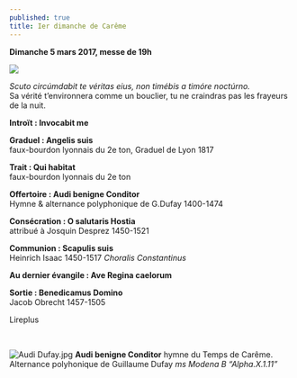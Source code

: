 ```yaml
---
published: true
title: Ier dimanche de Carême
---
```

**Dimanche 5 mars 2017, messe de 19h**  

![]({{site.baseurl}}/images/Tentation.jpg)

*Scuto circúmdabit te véritas eius, non timébis a timóre noctúrno.*  
Sa vérité t’environnera comme un bouclier, tu ne craindras pas les frayeurs de la nuit. 

**Introït : Invocabit me**  

**Graduel : Angelis suis**  
faux-bourdon lyonnais du 2e ton, Graduel de Lyon 1817

**Trait : Qui habitat**  
faux-bourdon lyonnais du 2e ton

**Offertoire : Audi benigne Conditor**  
Hymne & alternance polyphonique de G.Dufay 1400-1474

**Consécration : O salutaris Hostia**  
attribué à Josquin Desprez 1450-1521  

**Communion : Scapulis suis**  
Heinrich Isaac 1450-1517 *Choralis Constantinus*

**Au dernier évangile : Ave Regina caelorum**

**Sortie : Benedicamus Domino**  
Jacob Obrecht 1457-1505

Lireplus

&nbsp;

![Audi Dufay.jpg]({{site.baseurl}}/images/Audi%20Dufay.jpg)
**Audi benigne Conditor** hymne du Temps de Carême.  
Alternance polyhonique de Guillaume Dufay *ms Modena B “Alpha.X.1.11”*
